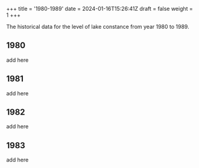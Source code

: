 +++
title = '1980-1989'
date = 2024-01-16T15:26:41Z
draft = false
weight = 1
+++


The historical data for the level of lake constance from year 1980 to 1989.

## 1980

add here

## 1981

add here

## 1982

add here

## 1983

add here